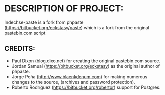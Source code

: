 # DESCRIPTION OF PROJECT:
Indechse-paste is a fork from phpaste (https://bitbucket.org/eckstasy/paste) 
which is a fork from the original pastebin.com script

## CREDITS:
*   Paul Dixon (blog.dixo.net) for creating the original pastebin.com source.
*   Jordan Samual (https://bitbucket.org/eckstasy) as the original author of 
    phpaste.
*   Jorge Peña (http://www.blaenkdenum.com) for making numerous changes to 
    the source, (archives and password protection).
*   Roberto Rodríguez (https://bitbucket.org/robertor) support for Postgres.

